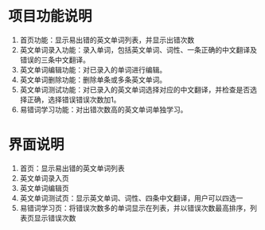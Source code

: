 # 项目功能说明
1. 首页功能：显示易出错的英文单词列表，并显示出错次数
2. 英文单词录入功能：录入单词，包括英文单词、词性、一条正确的中文翻译及错误的三条中文翻译。
3. 英文单词编辑功能：对已录入的单词进行编辑。
4. 英文单词删除功能：删除单条或多条英文单词。
5. 英文单词测试功能：对已录入的英文单词选择对应的中文翻译，并检查是否选择正确，选择错误错误次数加1。
6. 易错词学习功能：对出错次数高的英文单词单独学习。

# 界面说明
1. 首页：显示易出错的英文单词列表
2. 英文单词录入页
3. 英文单词编辑页
4. 英文单词测试页：显示英文单词、词性、四条中文翻译，用户可以四选一
5. 易错词学习页：将错误次数多的单词显示在列表，并以错误次数最高排序，列表页显示错误次数
